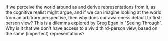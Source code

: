 ---
---

If we perceive the world around as and derive representations from it, as the cognitive realist might argue, and if we can imagine looking at the world from an arbitrary perspective, then why does our awareness default to first-person view? This is a dilemma explored by Greg Egan in "Seeing Through". Why is it that we don't have access to a vivid third-person view, based on the same (imperfect) representations?